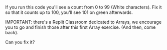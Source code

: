If you run this code you'll see a count from 0 to 99 (White characters).  Fix it so that it counts up to 100, you'll see 101 on green afterwards.

IMPORTANT: there's a Replit Classroom dedicated to Arrays, we encourage you to go and finish those after this first Array exercise. (And then, come back).

Can you fix it?